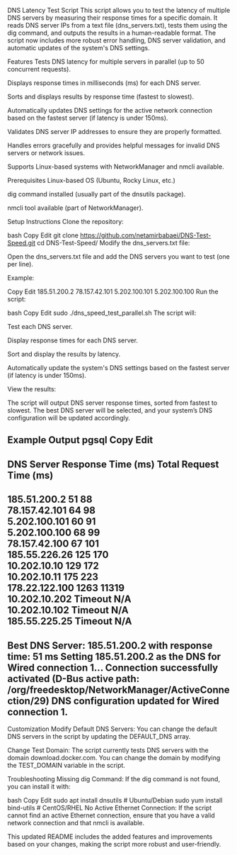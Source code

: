 DNS Latency Test Script
This script allows you to test the latency of multiple DNS servers by measuring their response times for a specific domain. It reads DNS server IPs from a text file (dns_servers.txt), tests them using the dig command, and outputs the results in a human-readable format. The script now includes more robust error handling, DNS server validation, and automatic updates of the system's DNS settings.

Features
Tests DNS latency for multiple servers in parallel (up to 50 concurrent requests).

Displays response times in milliseconds (ms) for each DNS server.

Sorts and displays results by response time (fastest to slowest).

Automatically updates DNS settings for the active network connection based on the fastest server (if latency is under 150ms).

Validates DNS server IP addresses to ensure they are properly formatted.

Handles errors gracefully and provides helpful messages for invalid DNS servers or network issues.

Supports Linux-based systems with NetworkManager and nmcli available.

Prerequisites
Linux-based OS (Ubuntu, Rocky Linux, etc.)

dig command installed (usually part of the dnsutils package).

nmcli tool available (part of NetworkManager).

Setup Instructions
Clone the repository:

bash
Copy
Edit
git clone https://github.com/netamirbabaei/DNS-Test-Speed.git
cd DNS-Test-Speed/
Modify the dns_servers.txt file:

Open the dns_servers.txt file and add the DNS servers you want to test (one per line).

Example:

Copy
Edit
185.51.200.2
78.157.42.101
5.202.100.101
5.202.100.100
Run the script:

bash
Copy
Edit
sudo ./dns_speed_test_parallel.sh
The script will:

Test each DNS server.

Display response times for each DNS server.

Sort and display the results by latency.

Automatically update the system's DNS settings based on the fastest server (if latency is under 150ms).

View the results:

The script will output DNS server response times, sorted from fastest to slowest. The best DNS server will be selected, and your system’s DNS configuration will be updated accordingly.

Example Output
pgsql
Copy
Edit
---------------------------------------------------------------------------------
DNS Server           Response Time (ms)        Total Request Time (ms)
---------------------------------------------------------------------------------
185.51.200.2         51                        88                  
78.157.42.101        64                        98                  
5.202.100.101        60                        91                  
5.202.100.100        68                        99                  
78.157.42.100        67                        101                 
185.55.226.26        125                       170                 
10.202.10.10         129                       172                 
10.202.10.11         175                       223                 
178.22.122.100       1263                      11319               
10.202.10.202        Timeout                   N/A                 
10.202.10.102        Timeout                   N/A                 
185.55.225.25        Timeout                   N/A                 
---------------------------------------------------------------------------------
Best DNS Server: 185.51.200.2 with response time: 51 ms
Setting 185.51.200.2 as the DNS for Wired connection 1...
Connection successfully activated (D-Bus active path: /org/freedesktop/NetworkManager/ActiveConnection/29)
DNS configuration updated for Wired connection 1.
---------------------------------------------------------------------------------
Customization
Modify Default DNS Servers: You can change the default DNS servers in the script by updating the DEFAULT_DNS array.

Change Test Domain: The script currently tests DNS servers with the domain download.docker.com. You can change the domain by modifying the TEST_DOMAIN variable in the script.

Troubleshooting
Missing dig Command: If the dig command is not found, you can install it with:

bash
Copy
Edit
sudo apt install dnsutils  # Ubuntu/Debian
sudo yum install bind-utils  # CentOS/RHEL
No Active Ethernet Connection: If the script cannot find an active Ethernet connection, ensure that you have a valid network connection and that nmcli is available.

This updated README includes the added features and improvements based on your changes, making the script more robust and user-friendly.
